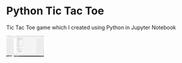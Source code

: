 # Python Tic Tac Toe
 Tic Tac Toe game which I created using Python in Jupyter Notebook

<img src="images/3uvwwn.gif" width="100">
